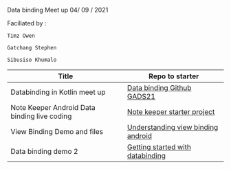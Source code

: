 
Data binding Meet up 04/ 09 / 2021

Faciliated by : 
    
    Timz Owen
    
    Gatchang Stephen 
    
    Sibusiso Khumalo 


| Title               | Repo to starter |                                    
| --------------------| ------------- |
| Databinding in Kotlin meet up      | [ Data binding Github GADS21 ](https://github.com/TimzOwen/Databinding-Kotlin) |
|Note Keeper Android Data binding live coding  | [Note keeper starter project](https://github.com/gatchang-stephen/Notekeeper-GADS2021-part-1 ) |
|View Binding Demo and files | [Understanding view binding android](https://github.com/Kingsbu/ViewBinding_demo)|
| Data binding demo 2 | [Getting started with databinding](https://github.com/Kingsbu/DataBinding_demo)
